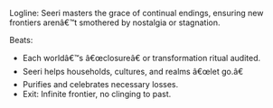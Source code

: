 ﻿---
series: 5
novella: 4
file: S5N4_CH07
type: chapter
pov: Seeri
setting: Entropy survey â€“ universal endings
word_target_min: 1201
word_target_max: 2299
status: outline
---
Logline: Seeri masters the grace of continual endings, ensuring new frontiers arenâ€™t smothered by nostalgia or stagnation.

Beats:
- Each worldâ€™s â€œclosureâ€ or transformation ritual audited.
- Seeri helps households, cultures, and realms â€œlet go.â€
- Purifies and celebrates necessary losses.
- Exit: Infinite frontier, no clinging to past.